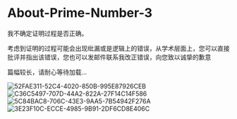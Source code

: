 # About-Prime-Number-3

我不确定证明过程是否正确。

考虑到证明的过程可能会出现纰漏或是逻辑上的错误，从学术层面上，您可以直接批评并指出该错误，您也可以发邮件联系我改正错误，向您致以诚挚的歉意

篇幅较长，请耐心等待加载...

![52FAE311-52C4-4020-850B-995E87926CEB](https://user-images.githubusercontent.com/121736407/227726456-67e97844-b584-41c0-b6a4-a3a4d5beb327.jpeg)
![C36C5497-707D-44A2-822A-27F14C14F586](https://user-images.githubusercontent.com/121736407/227726545-01920364-6be3-48fb-9e93-ccc177d27cad.jpeg)
![5C84BAC8-706C-43E3-9AA5-7B54942F276A](https://user-images.githubusercontent.com/121736407/227726627-80260e77-32d1-467e-b12e-3a4fac439ca2.jpeg)
![3E23F10C-ECCE-4985-9B91-2DF6CD8E406C](https://user-images.githubusercontent.com/121736407/227726918-a261d1a2-1e94-4512-a5ca-4e82ed7fbfe1.jpeg)
